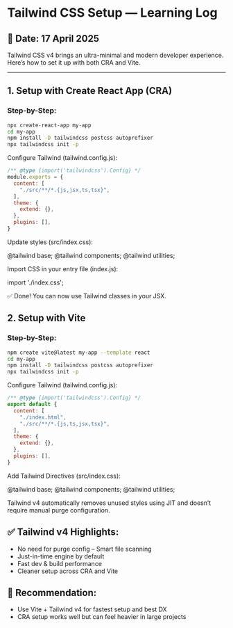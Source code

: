 # Tailwind CSS Setup — Learning Log

## 📅 Date: 17 April 2025

Tailwind CSS v4 brings an ultra-minimal and modern developer experience. Here’s how to set it up with both CRA and Vite.

---

## 1. **Setup with Create React App (CRA)**

### **Step-by-Step:**

```bash
npx create-react-app my-app
cd my-app
npm install -D tailwindcss postcss autoprefixer
npx tailwindcss init -p
```

Configure Tailwind (tailwind.config.js):

```js
/** @type {import('tailwindcss').Config} */
module.exports = {
  content: [
    "./src/**/*.{js,jsx,ts,tsx}",
  ],
  theme: {
    extend: {},
  },
  plugins: [],
}
```

Update styles (src/index.css):

@tailwind base;
@tailwind components;
@tailwind utilities;

Import CSS in your entry file (index.js):

import './index.css';

✅ Done! You can now use Tailwind classes in your JSX.


## 2. **Setup with Vite**

### **Step-by-Step:**

```bash
npm create vite@latest my-app --template react
cd my-app
npm install -D tailwindcss postcss autoprefixer
npx tailwindcss init -p
```

Configure Tailwind (tailwind.config.js):

```js
/** @type {import('tailwindcss').Config} */
export default {
  content: [
    "./index.html",
    "./src/**/*.{js,ts,jsx,tsx}",
  ],
  theme: {
    extend: {},
  },
  plugins: [],
}
```

Add Tailwind Directives (src/index.css):

@tailwind base;
@tailwind components;
@tailwind utilities;

Tailwind v4 automatically removes unused styles using JIT and doesn’t require manual purge configuration.

## ✅ Tailwind v4 Highlights:

- No need for purge config – Smart file scanning
- Just-in-time engine by default
- Fast dev & build performance
- Cleaner setup across CRA and Vite

## 📝 Recommendation:

- Use Vite + Tailwind v4 for fastest setup and best DX
- CRA setup works well but can feel heavier in large projects